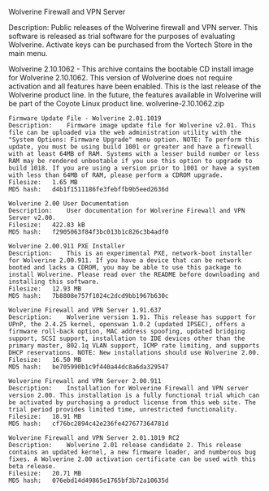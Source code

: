 Wolverine Firewall and VPN Server

Description:
  Public releases of the Wolverine firewall and VPN server. This software is released as trial software for the purposes of evaluating Wolverine. Activate keys can be purchased from the Vortech Store in the main menu. 

Wolverine 2.10.1062 - This archive contains the bootable CD install image for Wolverine 2.10.1062. This version of Wolverine does not require activation and all features have been enabled. This is the last release of the Wolverine product line. In the future, the features available in Wolverine will be part of the Coyote Linux product line.
wolverine-2.10.1062.zip

	Firmware Update File - Wolverine 2.01.1019
  	Description: 	Firmware image update file for Wolverine v2.01. This file can be uploaded via the web administration utility with the "System Options: Firmware Upgrade" menu option. NOTE: To perform this update, you must be using build 1001 or greater and have a firewall with at least 64MB of RAM. Systems with a lesser build number or less RAM may be rendered unbootable if you use this option to upgrade to build 1018. If you are using a version prior to 1001 or have a system with less than 64MB of RAM, please perform a CDROM upgrade.
  	Filesize: 	1.65 MB
  	MD5 hash: 	d4b1f1511186fe3febffb9b5eed2636d

	Wolverine 2.00 User Documentation
  	Description: 	User documentation for Wolverine Firewall and VPN Server v2.00.
  	Filesize: 	422.83 kB
  	MD5 hash: 	f2905063f84f3bc013b1c826c3b4adf0

	Wolverine 2.00.911 PXE Installer
  	Description: 	This is an experimental PXE, network-boot installer for Wolverine 2.00.911. If you have a device that can be network booted and lacks a CDROM, you may be able to use this package to install Wolverine. Please read over the README before downloading and installing this software.
  	Filesize: 	12.93 MB
  	MD5 hash: 	7b8808e757f1024c2dcd9bb1967b630c

	Wolverine Firewall and VPN Server 1.91.637
  	Description: 	Wolverine version 1.91. This release has support for UPnP, the 2.4.25 kernel, openswan 1.0.2 (updated IPSEC), offers a firmware roll-back option, MAC address spoofing, updated bridging support, SCSI support, installation to IDE devices other than the primary master, 802.1q VLAN support, ICMP rate limiting, and supports DHCP reservations. NOTE: New installations should use Wolverine 2.00.
  	Filesize: 	16.50 MB
  	MD5 hash: 	be705990b1c9f440a44dc8a6da329547

	Wolverine Firewall and VPN Server 2.00.911
  	Description: 	Installation for Wolverine Firewall and VPN server version 2.00. This installation is a fully functional trial which can be activated by purchasing a product license from this web site. The trial period provides limited time, unrestricted functionality.
  	Filesize: 	18.91 MB
  	MD5 hash: 	cf76bc2894c42e236fe427677364781d

	Wolverine Firewall and VPN Server 2.01.1019 RC2
  	Description: 	Wolverine 2.01 release candidate 2. This release contains an updated kernel, a new firmware loader, and numberous bug fixes. A Wolverine 2.00 activation certificate can be used with this beta release.
  	Filesize: 	20.71 MB
  	MD5 hash: 	076ebd14d49865e1765bf3b72a10635d
